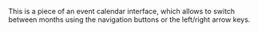 This is a piece of an event calendar interface, which allows to switch between months using the navigation buttons or the left/right arrow keys.